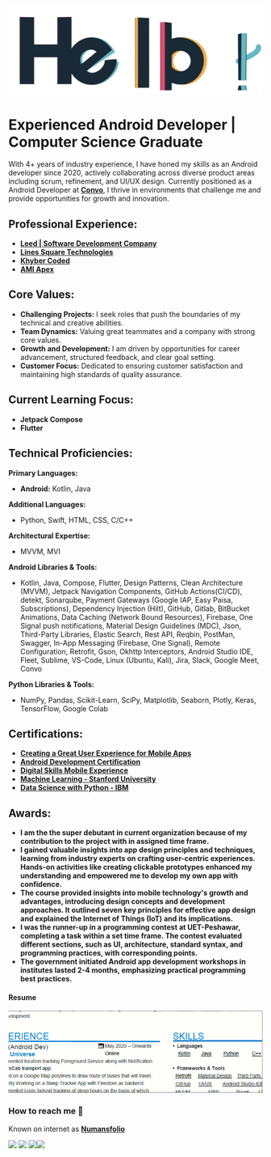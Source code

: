 ![**Hello there**](https://github.com/iNuman/GitHubStats/blob/master/hello.gif "Header")

# Experienced Android Developer | Computer Science Graduate

With 4+ years of industry experience, I have honed my skills as an Android developer since 2020, actively collaborating across diverse product areas including scrum, refinement, and UI/UX design. Currently positioned as a Android Developer at **[Convo](https://www.convo.com)**, I thrive in environments that challenge me and provide opportunities for growth and innovation.

## Professional Experience:
- **[Leed | Software Development Company](https://www.leeddev.io/)**
- **[Lines Square Technologies](https://linesquaretech.com/)**
- **[Khyber Coded](http://khybercoded.com/)**
- **[AMI Apex](http://amiapex.com/)**

## Core Values:
- **Challenging Projects:** I seek roles that push the boundaries of my technical and creative abilities.
- **Team Dynamics:** Valuing great teammates and a company with strong core values.
- **Growth and Development:** I am driven by opportunities for career advancement, structured feedback, and clear goal setting.
- **Customer Focus:** Dedicated to ensuring customer satisfaction and maintaining high standards of quality assurance.

## Current Learning Focus:
- **Jetpack Compose**
- **Flutter**

## Technical Proficiencies:

**Primary Languages:**
- **Android:** Kotlin, Java

**Additional Languages:**
- Python, Swift, HTML, CSS, C/C++

**Architectural Expertise:**
- MVVM, MVI

**Android Libraries & Tools:**
- Kotlin, Java, Compose, Flutter, Design Patterns, Clean Architecture (MVVM), Jetpack Navigation Components, GitHub Actions(CI/CD), detekt, Sonarqube, Payment Gateways (Google IAP, Easy Paisa, Subscriptions), Dependency Injection (Hilt), GitHub, Gitlab, BitBucket Animations, Data Caching (Network Bound Resources), Firebase, One Signal push notifications, Material Design Guidelines (MDC), Json, Third-Party Libraries, Elastic Search, Rest API, Reqbin, PostMan, Swagger, In-App Messaging (Firebase, One Signal), Remote Configuration, Retrofit, Gson, Okhttp Interceptors, Android Studio IDE, Fleet, Sublime, VS-Code, Linux (Ubuntu, Kali), Jira, Slack, Google Meet, Convo

**Python Libraries & Tools:**
- NumPy, Pandas, Scikit-Learn, SciPy, Matplotlib, Seaborn, Plotly, Keras, TensorFlow, Google Colab

## Certifications:
- **[Creating a Great User Experience for Mobile Apps](https://www.futurelearn.com/certificates/s1bkwnc)**
- **[Android Development Certification](https://drive.google.com/file/d/1qz5pSGEuwODNzAri3hvRzU-NBV-a9dwQ/view?usp=sharing)**
- **[Digital Skills Mobile Experience](https://www.futurelearn.com/certificates/pj295qs)**
- **[Machine Learning - Stanford University](https://www.coursera.org/learn/machine-learning)**
- **[Data Science with Python - IBM](https://www.coursera.org/professional-certificates/ibm-data-science)**

## Awards:
- **I am the the super debutant in current organization because of my contribution to the project with in assigned time frame.**
- **I gained valuable insights into app design principles and techniques, learning from industry experts on crafting user-centric experiences. Hands-on activities like creating clickable prototypes enhanced my understanding and empowered me to develop my own app with confidence.**
- **The course provided insights into mobile technology's growth and advantages, introducing design concepts and development approaches. It outlined seven key principles for effective app design and explained the Internet of Things (IoT) and its implications.**
- **I was the runner-up in a programming contest at UET-Peshawar, completing a task within a set time frame. The contest evaluated different sections, such as UI, architecture, standard syntax, and programming practices, with corresponding points.**
- **The government initiated Android app development workshops in institutes lasted 2-4 months, emphasizing practical programming best practices.**

#### Resume
[![**Resume**](https://github.com/iNuman/GitHubStats/blob/master/Resume.gif)]([https://drive.google.com/file/d/1TbJPPSRU12RZwwsD_pGJDUm-wwDEMW6W/view?usp=sharing](https://drive.google.com/file/d/1AxU7LbZ6Ari8-JTqbQYxWY248XE-xMar/view))
<!--[![**Resume**](https://github.com/iNuman/GitHubStats/blob/master/Resume.gif)](https://drive.google.com/file/d/1TbJPPSRU12RZwwsD_pGJDUm-wwDEMW6W/view?usp=sharing)-->


### How to reach me 📱
Known on internet as [**Numansfolio**](https://www.numansfolio.ml/) 

[<img target="_blank" src="https://img.icons8.com/cotton/64/000000/whatsapp--v4.png"/>](https://wa.me/923127746663) [<img target="_blank" src="https://img.icons8.com/doodle/64/000000/skype--v1.png"/>](https://join.skype.com/invite/UUZ8rtYW9Z0l) [<img target="_blank" src="https://img.icons8.com/doodle/64/000000/linkedin-circled.png"/>](https://www.linkedin.com/in/-inuman/)[<img target="_blank" src="https://img.icons8.com/doodle/64/000000/instagram.png"/>](https://www.instagram.com/inoumn/)



